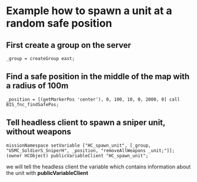 # Example how to spawn a unit at a random safe position

## First create a group on the server
```sqf
_group = createGroup east;
```

## Find a safe position in the middle of the map with a radius of 100m
```sqf
_position = [(getMarkerPos 'center'), 0, 100, 10, 0, 2000, 0] call BIS_fnc_findSafePos;
```

## Tell headless client to spawn a sniper unit, without weapons
```sqf
missionNamespace setVariable ["HC_spawn_unit", [_group, "USMC_SoldierS_SniperH", _position, "removeAllWeapons _unit;"]];
(owner HCObject) publicVariableClient "HC_spawn_unit";
```
we will tell the headless client the variable which contains information about the unit with **publicVariableClient**